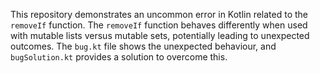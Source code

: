 This repository demonstrates an uncommon error in Kotlin related to the `removeIf` function. The `removeIf` function behaves differently when used with mutable lists versus mutable sets, potentially leading to unexpected outcomes.  The `bug.kt` file shows the unexpected behaviour, and `bugSolution.kt` provides a solution to overcome this.
